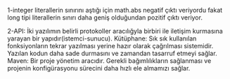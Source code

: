 1-integer literallerin sınırını aştığı için math.abs negatif çıktı veriyordu fakat long tipi literallerin sınırı daha
geniş olduğundan pozitif çıktı veriyor.

2-API: İki yazılımın belirli protokoller aracılığyla birbiri ile iletişim kurmasına yarayan bir yapıdır(istemci-sunucu).
  Kütüphane: Sık sık kullanılan fonksiyonların  tekrar yazılması yerine hazır olarak çağrılması sistemidir. Yazılan 
  kodun daha sade durmasını ve zamandan tasarruf etmeyi sağlar.
  Maven: Bir proje yönetim aracıdır. Gerekli bağımlılıkların sağlanması ve projenin konfigürasyonu sürecini daha hızlı ele almamızı sağlar.
